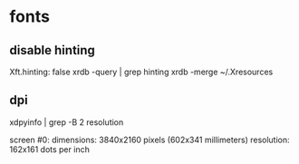 # fonts

## disable hinting
Xft.hinting: false
xrdb -query | grep hinting
xrdb -merge ~/.Xresources

## dpi
xdpyinfo | grep -B 2 resolution

screen #0:
  dimensions:    3840x2160 pixels (602x341 millimeters)
  resolution:    162x161 dots per inch
